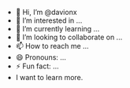 - 👋 Hi, I’m @davionx
- 👀 I’m interested in ...
- 🌱 I’m currently learning ...
- 💞️ I’m looking to collaborate on ...
- 📫 How to reach me ...
- 😄 Pronouns: ...
- ⚡ Fun fact: ...
-  I want to learn more.
<!---
davionx/davionx is a ✨ special ✨ repository because its `README.md` (this file) appears on your GitHub profile.
You can click the Preview link to take a look at your changes.
--->
